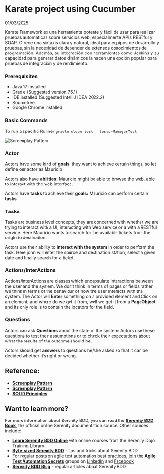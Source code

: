 # Karate project using Cucumber
01/03/2025

Karate Framework es una herramienta potente y fácil de usar para realizar pruebas automáticas sobre servicios web, especialmente APIs RESTful y SOAP. Ofrece una sintaxis clara y natural, ideal para equipos de desarrollo y pruebas, sin la necesidad de depender de extensos conocimientos de programación. Además, su integración con herramientas como Jenkins y su capacidad para generar datos dinámicos la hacen una opción popular para pruebas de integración y de rendimiento.

### Prerequisites
* Java 17 installed
* Gradle  (Suggested version 7.5.1)
* IDE installed (Suggested IntelliJ IDEA 2022.2)
* Sourcetree
* Google Chrome installed

### Basic Commands

To run a specific Runner
`gradle clean test --tests=ManagerTest`

<img src="https://blog.caplin.com/wp-content/uploads/2016/12/screenPlayWorkFlow-1024x511.png" alt="Screenplay Pattern" />

### Actor
Actors have some kind of **goals:** they want to achieve certain things, so let define our actor as Mauricio

Actors also have **abilities:** Mauricio might be able to browse the web, able to interact with the web interface.

Actors have **tasks** to achieve their **goals:** Mauricio can perform certain **tasks** 

### Tasks
Tasks are business level concepts, they are concerned with whether we are trying to interact with a UI, interacting with Web service or a with a RESTful service. Here Mauricio wants to search for the available tickets from the origin to destination.

Actors use their ability to **interact with the system** in order to perform the task. Here john will enter the source and destination station, select a given date and finally search for a ticket.

### Actions/InterActions
Actions/InterActions are classes which encapsulate interactions between the user and the system. We don’t think in terms of pages or fields rather we think in terms of the behaviour of how the user interacts with the system. The Actor will **Enter** something on a provided element and Click on an element, and where do we get it from, well we get it from a **PageObject** and its only role is to contain the locators for the field.

### Questions
Actors can ask **Questions** about the state of the system: Actors use these questions to test their assumptions or to check their expectations about what the results of the outcome should be.

Actors should get **answers** to questions he/she asked so that it can be decided whether it’s right or wrong.

## Reference:
* **[Screenplay Pattern](https://blog.caplin.com/2017/01/04/screenplay-pattern-a-solid-alternative-pattern-to-page-objects/)**
* **[Screenplay Pattern](https://medium.com/testvagrant/screenplay-pattern-3490c7f0c23c)**
* **[SOLID Principles](https://www.freecodecamp.org/news/solid-principles-explained-in-plain-english/#:~:text=The%20SOLID%20Principles%20are%20five,and%20software%20architecture%20in%20general.)**

## Want to learn more?
For more information about Serenity BDD, you can read the [**Serenity BDD Book**](https://serenity-bdd.github.io/theserenitybook/latest/index.html), the official online Serenity documentation source. Other sources include:
* **[Learn Serenity BDD Online](https://expansion.serenity-dojo.com/)** with online courses from the Serenity Dojo Training Library
* **[Byte-sized Serenity BDD](https://www.youtube.com/channel/UCav6-dPEUiLbnu-rgpy7_bw/featured)** - tips and tricks about Serenity BDD
* For regular posts on agile test automation best practices, join the **[Agile Test Automation Secrets](https://www.linkedin.com/groups/8961597/)** groups on [LinkedIn](https://www.linkedin.com/groups/8961597/) and [Facebook](https://www.facebook.com/groups/agiletestautomation/)
* [**Serenity BDD Blog**](https://johnfergusonsmart.com/category/serenity-bdd/) - regular articles about Serenity BDD
